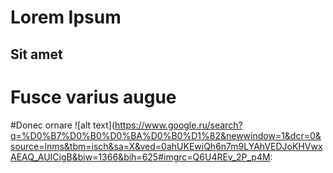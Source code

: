 # Lorem Ipsum
## Sit amet
# Fusce varius augue
#Donec ornare 
![alt text](https://www.google.ru/search?q=%D0%B7%D0%B0%D0%BA%D0%B0%D1%82&newwindow=1&dcr=0&source=lnms&tbm=isch&sa=X&ved=0ahUKEwiQh6n7m9LYAhVEDJoKHVwxAEAQ_AUICigB&biw=1366&bih=625#imgrc=Q6U4REv_2P_p4M:
